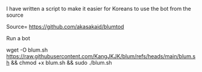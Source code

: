 I have written a script to make it easier for Koreans to use the bot from the source

Source= https://github.com/akasakaid/blumtod

Run a bot

wget -O blum.sh https://raw.githubusercontent.com/KangJKJK/blum/refs/heads/main/blum.sh && chmod +x blum.sh && sudo ./blum.sh
